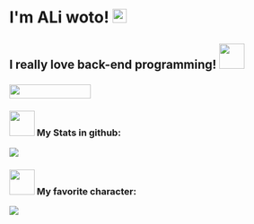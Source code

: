 
<h1> I'm ALi woto!
  <img src="https://raw.githubusercontent.com/MartinHeinz/MartinHeinz/master/wave.gif" width="25px">
</h1>
<h2>
  <h2>
    I really love back-end programming!
    <img src="https://raw.githubusercontent.com/innng/innng/master/assets/kyubey.gif" width="45px">
   </h2>
</h2>
<h3>
  <h3 align="top">
    <img align="botom" src="https://gpvc.arturio.dev/aliwoto" width="145px" height="25">
    <h3>
      <img src="https://raw.githubusercontent.com/innng/innng/master/assets/soulgem-madoka.gif" width="45px">
       My Stats in github:
     </h3>
  </h3>
  <img align="bottom" src="https://github-readme-stats.vercel.app/api?username=aliwoto&show_icons=true&&theme=tokyonight" />
</h3>
<h3>
  <h3>
    <img src="https://raw.githubusercontent.com/innng/innng/master/assets/soulgem-mami.gif" width="45px">
    My favorite character: 
  </h3>
  <img id="Artoria_Pendoragon" align="bottom" src="https://raw.githubusercontent.com/ALiwoto/ALiwoto/main/fsn146.JPG"/>
</h3>
<!-- kyubey: https://raw.githubusercontent.com/innng/innng/master/assets/kyubey.gif -->
<!-- soulgem-homura.gif -->
<!-- soulgem-kyoko.gif  -->
<!-- soulgem-madoka.gif -->
<!-- soulgem-mami.gif  -->
<!-- soulgem-sayaka.gif  -->
